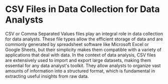 # CSV Files in Data Collection for Data Analysts

CSV or Comma Separated Values files play an integral role in data collection for data analysts. These file types allow the efficient storage of data and are commonly generated by spreadsheet software like Microsoft Excel or Google Sheets, but their simplicity makes them compatible with a variety of applications that deal with data. In the context of data analysis, CSV files are extensively used to import and export large datasets, making them essential for any data analyst's toolkit. They allow analysts to organize vast amounts of information into a structured format, which is fundamental in extracting useful insights from raw data.